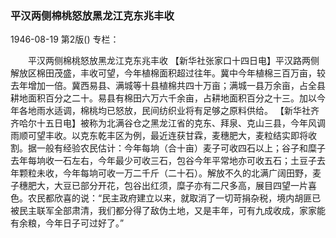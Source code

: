 ### 平汉两侧棉桃怒放黑龙江克东兆丰收

1946-08-19
第2版()
专栏：

　　平汉两侧棉桃怒放黑龙江克东兆丰收
    【新华社张家口十四日电】平汉路两侧解放区棉田茂盛，丰收可望，今年植棉面积超过往年。冀中今年植棉三百万亩，较去年增加一倍。冀西易县、满城等十县植棉共四十万亩；满城一县万余亩，占全县耕地面积百分之二十。易县有棉田六万六千余亩，占耕地面积百分之十三。加以今年各地雨水适调，棉桃均已怒放，民间纺织业将有足够之原料供给。
    【新华社齐齐哈尔十五日电】被称为北满谷仓之黑龙江省的克东、拜泉、克山三县，今年风调雨顺可望丰收。以克东乾丰区为例，最近连获甘霖，麦穗肥大，麦粒结实即将收割。据一般有经验农民估计：今年每垧（合十亩）麦子可收四石以上；谷子和糜子去年每垧收一石左右，今年最少可收三石，包谷今年平常地亦可收五石；土豆子去年颗粒未收，今年每垧可收一万二千斤（二十石）。解放不久的北满广阔田野，麦子穗肥大，大豆已部分开花，包谷出红须，糜子亦有二尺多高，展目四望一片喜色。农民都欣喜的说：“民主政府建立以来，就取消了一切苛捐杂税，境内胡匪已被民主联军全部肃清，我们都分得了敌伪土地，又是丰年，可有九成收成，家家能有余粮，今年日子可过好了。”
